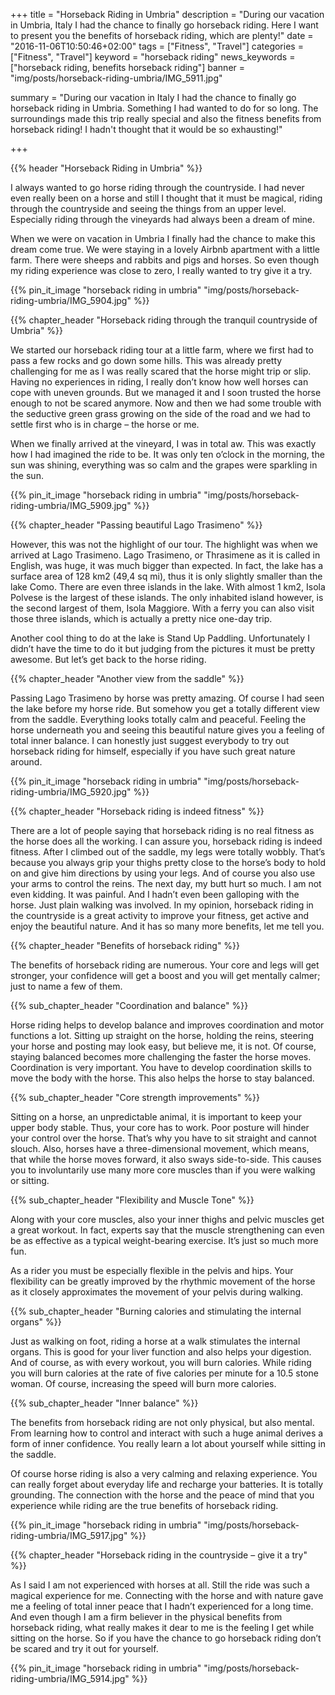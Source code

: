 +++
title = "Horseback Riding in Umbria"
description = "During our vacation in Umbria, Italy I had the chance to finally go horseback riding. Here I want to present you the benefits of horseback riding, which are plenty!"
date = "2016-11-06T10:50:46+02:00"
tags = ["Fitness", "Travel"]
categories = ["Fitness", "Travel"]
keyword = "horseback riding"
news_keywords = ["horseback riding, benefits horseback riding"]
banner = "img/posts/horseback-riding-umbria/IMG_5911.jpg"

summary = "During our vacation in Italy I had the chance to finally go horseback riding in Umbria. Something I had wanted to do for so long. The surroundings made this trip really special and also the fitness benefits from horseback riding! I hadn't thought that it would be so exhausting!"

+++

{{% header "Horseback Riding in Umbria" %}}

I always wanted to go horse riding through the countryside. I had never even really been on a horse and still I thought that it must be magical, riding through the countryside and seeing the things from an upper level. Especially riding through the vineyards had always been a dream of mine.

When we were on vacation in Umbria I finally had the chance to make this dream come true. We were staying in a lovely Airbnb apartment with a little farm. There were sheeps and rabbits and pigs and horses. So even though my riding experience was close to zero, I really wanted to try give it a try. 

{{% pin_it_image "horseback riding in umbria" "img/posts/horseback-riding-umbria/IMG_5904.jpg" %}}

{{% chapter_header "Horseback riding through the tranquil countryside of Umbria" %}}

We started our horseback riding tour at a little farm, where we first had to pass a few rocks and go down some hills. This was already pretty challenging for me as I was really scared that the horse might trip or slip. Having no experiences in riding, I really don’t know how well horses can cope with uneven grounds. But we managed it and I soon trusted the horse enough to not be scared anymore. Now and then we had some trouble with the seductive green grass growing on the side of the road and we had to settle first who is in charge – the horse or me. 

When we finally arrived at the vineyard, I was in total aw. This was exactly how I had imagined the ride to be. It was only ten o’clock in the morning, the sun was shining, everything was so calm and the grapes were sparkling in the sun. 

{{% pin_it_image "horseback riding in umbria" "img/posts/horseback-riding-umbria/IMG_5909.jpg" %}}

{{% chapter_header "Passing beautiful Lago Trasimeno" %}}

However, this was not the highlight of our tour. The highlight was when we arrived at Lago Trasimeno. Lago Trasimeno, or Thrasimene as it is called in English, was huge, it was much bigger than expected. In fact, the lake has a surface area of 128 km2 (49,4 sq mi), thus it is only slightly smaller than the lake Como. There are even three islands in the lake. With almost 1 km2, Isola Polvese is the largest of these islands. The only inhabited island however, is the second largest of them, Isola Maggiore. With a ferry you can also visit those three islands, which is actually a pretty nice one-day trip. 


Another cool thing to do at the lake is Stand Up Paddling.  Unfortunately I didn’t have the time to do it but judging from the pictures it must be pretty awesome. But let’s get back to the horse riding.

{{% chapter_header "Another view from the saddle" %}}

Passing Lago Trasimeno by horse was pretty amazing. Of course I had seen the lake before my horse ride. But somehow you get a totally different view from the saddle. Everything looks totally calm and peaceful. Feeling the horse underneath you and seeing this beautiful nature gives you a feeling of total inner balance. I can honestly just suggest everybody to try out horseback riding for himself, especially if you have such great nature around. 

{{% pin_it_image "horseback riding in umbria" "img/posts/horseback-riding-umbria/IMG_5920.jpg" %}}

{{% chapter_header "Horseback riding is indeed fitness" %}}

There are a lot of people saying that horseback riding is no real fitness as the horse does all the working. I can assure you, horseback riding is indeed fitness. After I climbed out of the saddle, my legs were totally wobbly. That’s because you always grip your thighs pretty close to the horse’s body to hold on and give him directions by using your legs. And of course you also use your arms to control the reins. The next day, my butt hurt so much. I am not even kidding. It was painful. And I hadn’t even been galloping with the horse. Just plain walking was involved. In my opinion, horseback riding in the countryside is a great activity to improve your fitness, get active and enjoy the beautiful nature.  And it has so many more benefits, let me tell you. 

{{% chapter_header "Benefits of horseback riding" %}}

The benefits of horseback riding are numerous. Your core and legs will get stronger, your confidence will get a boost and you will get mentally calmer; just to name a few of them.

{{% sub_chapter_header "Coordination and balance" %}}

Horse riding helps to develop balance and improves coordination and motor functions a lot. Sitting up straight on the horse, holding the reins, steering your horse and posting may look easy, but believe me, it is not. Of course, staying balanced becomes more challenging the faster the horse moves. Coordination is very important. You have to develop coordination skills to move the body with the horse. This also helps the horse to stay balanced.

{{% sub_chapter_header "Core strength improvements" %}}

Sitting on a horse, an unpredictable animal, it is important to keep your upper body stable. Thus, your core has to work. Poor posture will hinder your control over the horse. That’s why you have to sit straight and cannot slouch. Also, horses have a three-dimensional movement, which means, that while the horse moves forward, it also sways side-to-side. This causes you to involuntarily use many more core muscles than if you were walking or sitting. 

{{% sub_chapter_header "Flexibility and Muscle Tone" %}}

Along with your core muscles, also your inner thighs and pelvic muscles get a great workout. In fact, experts say that the muscle strengthening can even be as effective as a typical weight-bearing exercise. It’s just so much more fun.


As a rider you must be especially flexible in the pelvis and hips. Your flexibility can be greatly improved by the rhythmic movement of the horse as it closely approximates the movement of your pelvis during walking. 

{{% sub_chapter_header "Burning calories and stimulating the internal organs" %}}

Just as walking on foot, riding a horse at a walk stimulates the internal organs. This is good for your liver function and also helps your digestion. And of course, as with every workout, you will burn calories. While riding you will burn calories at the rate of five calories per minute for a 10.5 stone woman. Of course, increasing the speed will burn more calories. 

{{% sub_chapter_header "Inner balance" %}}

The benefits from horseback riding are not only physical, but also mental. From learning how to control and interact with such a huge animal derives a form of inner confidence. You really learn a lot about yourself while sitting in the saddle. 


Of course horse riding is also a very calming and relaxing experience. You can really forget about everyday life and recharge your batteries. It is totally grounding. The connection with the horse and the peace of mind that you experience while riding are the true benefits of horseback riding. 

{{% pin_it_image "horseback riding in umbria" "img/posts/horseback-riding-umbria/IMG_5917.jpg" %}}

{{% chapter_header "Horseback riding in the countryside – give it a try" %}}

As I said I am not experienced with horses at all. Still the ride was such a magical experience for me. Connecting with the horse and with nature gave me a feeling of total inner peace that I hadn’t experienced for a long time. And even though I am a firm believer in the physical benefits from horseback riding, what really makes it dear to me is the feeling I get while sitting on the horse. So if you have the chance to go horseback riding don’t be scared and try it out for yourself.

{{% pin_it_image "horseback riding in umbria" "img/posts/horseback-riding-umbria/IMG_5914.jpg" %}}










